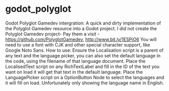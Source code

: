 # godot_polyglot
Godot Polyglot Gamedev intergration:
A quick and dirty implementation of the Polyglot Gamedev resource into a Godot project.
I did not create the Polyglot Gamedev project- Pay them a visit - https://github.com/PolyglotGamedev, http://www.bit.ly/1ESPiO6
You will need to use a font with CJK and other special character support, like Google Noto Sans.
How to use:
Ensure the Localisation script is a parent of any text and the language picker, you can also set the default language in the code, using the filename of that language document.
Place the LocalisedText script on any RichTextLabel and fill in the ID of the text you want on load it will get that text in the default language.
Place the LanguagePicker script on a OptionButton Node to select the languages and it will fill on load. Unfortunately only showing the language name in English.

